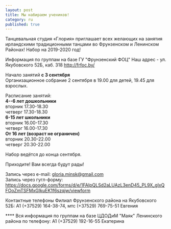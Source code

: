 ```yaml
---
layout: post
title: Мы набираем учеников!
category: ru
published: true
---
```


Танцевальная студия «Глория» приглашает всех желающих на занятия ирландскими традиционными танцами во Фрунзенском и Ленинском Районах! Набор на 2019-2020 год!

Информация по группам на базе ГУ "Фрунзенский ФОЦ" Наш адрес - ул. Якубовского 52Б, каб. 318 
<http://frfoc.by/>

Начало занятий **с 3 сентября**  
Организационное собрание 2 сентября в 19.00 для детей, 19.45 для взрослых.

Расписание занятий:  
**4--6 лет дошкольники**  
вторник     17.30-18.30    
четверг     17.30-18.30    
**6-15 лет школьники**  
вторник     16.00-17.30  
четверг     16.00-17.30    
**От 16 лет (возраст не ограничен)**  
вторник 20.30-22.00    
четверг 20.30-22.00  
 
Набор ведётся до конца сентября.
 
Приходите! Вам всегда будут рады!

Запись через e-mail: [gloria.minsk@gmail.com](mailto:gloria.minsk@gmail.com)  
Запись через гугл-форму:
<https://docs.google.com/forms/d/e/1FAIpQLSd2aLUAzL3enD45_PL9X_gIxQFOoZmTSFMxGIkuEK1f6szqjw/viewform>

Контактные телефоны 
Филиал Фрунзенского района на Якубовского 52Б: А1 (+37529) 164-38-74, мтс (+37529) 769-75-51 Евгения    

**** Вся информация по группам на базе ЦДОДиМ "Маяк" Ленинского района по телефону: 
А1 (+37529) 192-16-55 Екатерина
